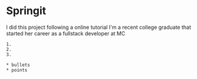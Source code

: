 Springit 
===

I did this project following a online tutorial 
I'm a recent college graduate that started her career as a fullstack developer at MC 
````
1. 
2. 
3. 
````
````
* bullets 
* points 
````